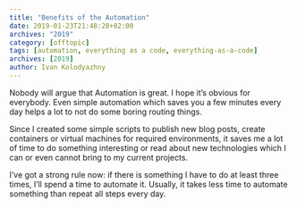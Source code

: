 ```yaml
---
title: "Benefits of the Automation"
date: 2019-01-23T21:48:28+02:00
archives: "2019"
category: [offtopic]
tags: [automation, everything as a code, everything-as-a-code]
archives: [2019]
author: Ivan Kolodyazhny
---
```


Nobody will argue that Automation is great. I hope it’s obvious for everybody.
Even simple automation which saves you a few minutes every day helps a lot to
not do some boring routing things.

Since I created some simple scripts to publish new blog posts, create
containers or virtual machines for required environments, it saves me a lot of
time to do something interesting or read about new technologies which I can or
even cannot bring to my current projects.

I’ve got a strong rule now: if there is something I have to do at least three
times, I’ll spend a time to automate it. Usually, it takes less time to
automate something than repeat all steps every day.
